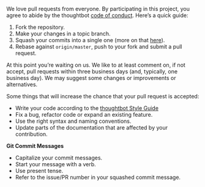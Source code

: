 We love pull requests from everyone. By participating in this project, you
agree to abide by the thoughtbot [code of conduct]. Here’s a quick guide:

[code of conduct]: https://thoughtbot.com/open-source-code-of-conduct

1. Fork the repository.
2. Make your changes in a topic branch.
3. Squash your commits into a single one (more on that
   [here](http://gitready.com/advanced/2009/02/10/squashing-commits-with-rebase.html)).
4. Rebase against `origin/master`, push to your fork and submit a pull request.

At this point you’re waiting on us. We like to at least comment on, if not
accept, pull requests within three business days (and, typically, one business
day). We may suggest some changes or improvements or alternatives.

Some things that will increase the chance that your pull request is accepted:

* Write your code according to the [thoughtbot Style Guide][guide]
* Fix a bug, refactor code or expand an existing feature.
* Use the right syntax and naming conventions.
* Update parts of the documentation that are affected by your contribution.

[guide]: https://github.com/thoughtbot/guides/tree/master/style

**Git Commit Messages**

* Capitalize your commit messages.
* Start your message with a verb.
* Use present tense.
* Refer to the issue/PR number in your squashed commit message.
